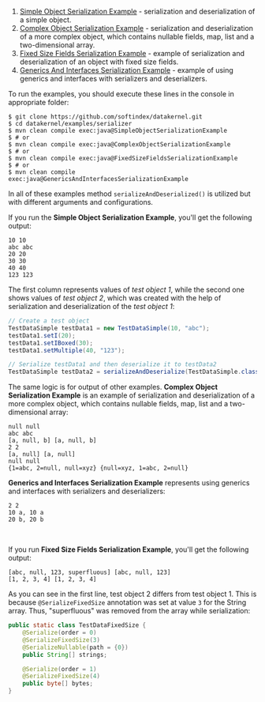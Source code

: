 1. [Simple Object Serialization Example](https://github.com/softindex/datakernel/blob/master/examples/serializer/src/main/java/io/datakernel/examples/SimpleObjectSerializationExample.java) - 
serialization and deserialization of a simple object.
2. [Complex Object Serialization Example](https://github.com/softindex/datakernel/blob/master/examples/serializer/src/main/java/io/datakernel/examples/ComplexObjectSerializationExample.java) - 
serialization and deserialization of a more complex object, which contains nullable fields, map, list and a two-dimensional array.
3. [Fixed Size Fields Serialization Example](https://github.com/softindex/datakernel/blob/master/examples/serializer/src/main/java/io/datakernel/examples/FixedSizeFieldsSerializationExample.java) - 
example of serialization and deserialization of an object with fixed size fields.
4. [Generics And Interfaces Serialization Example](https://github.com/softindex/datakernel/blob/master/examples/serializer/src/main/java/io/datakernel/examples/GenericsAndInterfacesSerializationExample.java) - 
example of using generics and interfaces with serializers and deserializers.

To run the examples, you should execute these lines in the console in appropriate folder:
```
$ git clone https://github.com/softindex/datakernel.git
$ cd datakernel/examples/serializer
$ mvn clean compile exec:java@SimpleObjectSerializationExample
$ # or
$ mvn clean compile exec:java@ComplexObjectSerializationExample
$ # or
$ mvn clean compile exec:java@FixedSizeFieldsSerializationExample
$ # or
$ mvn clean compile exec:java@GenericsAndInterfacesSerializationExample
```
In all of these examples method `serializeAndDeserialized()` is utilized but with different arguments and configurations.
 
If you run the **Simple Object Serialization Example**, you'll get the following output:
```
10 10
abc abc
20 20
30 30
40 40
123 123
```
The first column represents values of *test object 1*, while the second one shows values of *test object 2*, which was 
created with the help of serialization and deserialization of the *test object 1*:
```java
// Create a test object
TestDataSimple testData1 = new TestDataSimple(10, "abc");
testData1.setI(20);
testData1.setIBoxed(30);
testData1.setMultiple(40, "123");

// Serialize testData1 and then deserialize it to testData2
TestDataSimple testData2 = serializeAndDeserialize(TestDataSimple.class, testData1);
```

The same logic is for output of other examples. **Complex Object Serialization Example** is an example of serialization 
and deserialization of a more complex object, which contains nullable fields, map, list and a two-dimensional array:
```
null null
abc abc
[a, null, b] [a, null, b]
2 2
[a, null] [a, null]
null null
{1=abc, 2=null, null=xyz} {null=xyz, 1=abc, 2=null}
```

**Generics and Interfaces Serialization Example** represents using generics and interfaces with serializers and deserializers:
```
2 2
10 a, 10 a
20 b, 20 b
```
<br>

If you run **Fixed Size Fields Serialization Example**, you'll get the following output:
```
[abc, null, 123, superfluous] [abc, null, 123]
[1, 2, 3, 4] [1, 2, 3, 4]
```
As you can see in the first line, test object 2 differs from test object 1. This is because `@SerializeFixedSize` 
annotation  was set at value `3` for the String array. Thus, "superfluous" was removed from the array while serialization:

```java
public static class TestDataFixedSize {
	@Serialize(order = 0)
	@SerializeFixedSize(3)
	@SerializeNullable(path = {0})
	public String[] strings;

	@Serialize(order = 1)
	@SerializeFixedSize(4)
	public byte[] bytes;
}
```